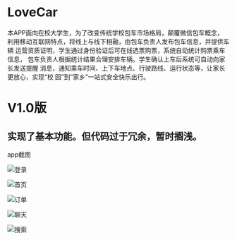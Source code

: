 # LoveCar
本APP面向在校大学生，为了改变传统学校包车市场格局，颠覆微信包车概念， 利用移动互联网特点，将线上与线下相融，由包车负责人发布包车信息，并提供车辆 运营资质证明，学生通过身份验证后可在线选票购票，系统自动统计购票乘车信息， 包车负责人根据统计结果合理安排车辆。学生确认上车后系统可自动向家长发送提醒 消息，通知乘车时间、上下车地点、行驶路线、运行状态等，让家长更放心，实现“校 园”到“家乡”一站式安全快乐出行。 

# V1.0版
## 实现了基本功能。但代码过于冗余，暂时搁浅。

app截图

![登录](https://img-blog.csdnimg.cn/20181128112308179.jpg?x-oss-process=image/watermark,type_ZmFuZ3poZW5naGVpdGk,shadow_10,text_aHR0cHM6Ly9ibG9nLmNzZG4ubmV0L3dlaXhpbl80MDU5NTUxNg==,size_16,color_FFFFFF,t_70)


![首页](https://img-blog.csdnimg.cn/20181128112414343.png?x-oss-process=image/watermark,type_ZmFuZ3poZW5naGVpdGk,shadow_10,text_aHR0cHM6Ly9ibG9nLmNzZG4ubmV0L3dlaXhpbl80MDU5NTUxNg==,size_16,color_FFFFFF,t_70)

![订单](https://img-blog.csdnimg.cn/20181128112455417.png?x-oss-process=image/watermark,type_ZmFuZ3poZW5naGVpdGk,shadow_10,text_aHR0cHM6Ly9ibG9nLmNzZG4ubmV0L3dlaXhpbl80MDU5NTUxNg==,size_16,color_FFFFFF,t_70)

![聊天](https://img-blog.csdnimg.cn/20181128112625564.png?x-oss-process=image/watermark,type_ZmFuZ3poZW5naGVpdGk,shadow_10,text_aHR0cHM6Ly9ibG9nLmNzZG4ubmV0L3dlaXhpbl80MDU5NTUxNg==,size_16,color_FFFFFF,t_70)

![搜索](https://img-blog.csdnimg.cn/20181128112651458.png?x-oss-process=image/watermark,type_ZmFuZ3poZW5naGVpdGk,shadow_10,text_aHR0cHM6Ly9ibG9nLmNzZG4ubmV0L3dlaXhpbl80MDU5NTUxNg==,size_16,color_FFFFFF,t_70)
